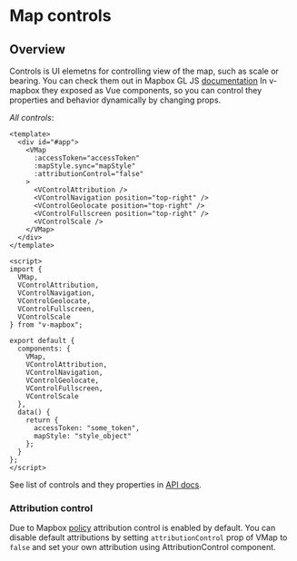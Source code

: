# Map controls

## Overview

Controls is UI elemetns for controlling view of the map, such as scale or bearing.
You can check them out in Mapbox GL JS [documentation](https://docs.mapbox.com/mapbox-gl-js/api/#user%20interface)
In v-mapbox they exposed as Vue components, so you can control they properties and behavior dynamically by changing props.

_All controls_:

```vue
<template>
  <div id="#app">
    <VMap
      :accessToken="accessToken"
      :mapStyle.sync="mapStyle"
      :attributionControl="false"
    >
      <VControlAttribution />
      <VControlNavigation position="top-right" />
      <VControlGeolocate position="top-right" />
      <VControlFullscreen position="top-right" />
      <VControlScale />
    </VMap>
  </div>
</template>

<script>
import {
  VMap,
  VControlAttribution,
  VControlNavigation,
  VControlGeolocate,
  VControlFullscreen,
  VControlScale
} from "v-mapbox";

export default {
  components: {
    VMap,
    VControlAttribution,
    VControlNavigation,
    VControlGeolocate,
    VControlFullscreen,
    VControlScale
  },
  data() {
    return {
      accessToken: "some_token",
      mapStyle: "style_object"
    };
  }
};
</script>
```

See list of controls and they properties in [API docs](/api/controls.md).

### Attribution control

Due to Mapbox [policy](https://docs.mapbox.com/help/how-attribution-works/) attribution control
is enabled by default. You can disable default attributions by setting
`attributionControl` prop of VMap to `false` and set your own attribution
using AttributionControl component.

